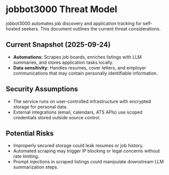 # jobbot3000 Threat Model

jobbot3000 automates job discovery and application tracking for self-hosted seekers.
This document outlines the current threat considerations.

## Current Snapshot (2025-09-24)

- **Automations:** Scrapes job boards, enriches listings with LLM summaries, and stores
  application tasks locally.
- **Data sensitivity:** Handles resumes, cover letters, and employer communications that may
  contain personally identifiable information.

## Security Assumptions

- The service runs on user-controlled infrastructure with encrypted storage for personal data.
- External integrations (email, calendars, ATS APIs) use scoped credentials stored outside source
  control.

## Potential Risks

- Improperly secured storage could leak resumes or job history.
- Automated scraping may trigger IP blocking or legal concerns without rate limiting.
- Prompt injections in scraped listings could manipulate downstream LLM summarization steps.
